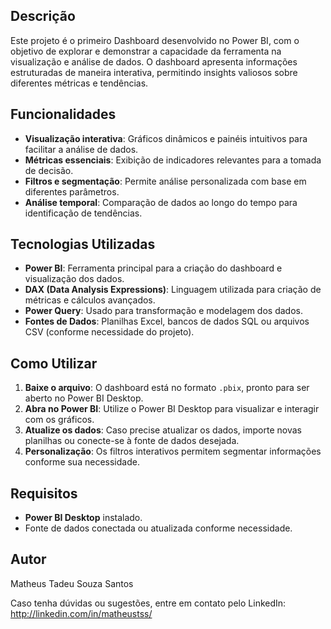 <h2>Descrição</h2>
<p>Este projeto é o primeiro Dashboard desenvolvido no Power BI, com o objetivo de explorar e demonstrar a capacidade da ferramenta na visualização e análise de dados. O dashboard apresenta informações estruturadas de maneira interativa, permitindo insights valiosos sobre diferentes métricas e tendências.</p>

<h2>Funcionalidades</h2>
<ul>
    <li><strong>Visualização interativa</strong>: Gráficos dinâmicos e painéis intuitivos para facilitar a análise de dados.</li>
    <li><strong>Métricas essenciais</strong>: Exibição de indicadores relevantes para a tomada de decisão.</li>
    <li><strong>Filtros e segmentação</strong>: Permite análise personalizada com base em diferentes parâmetros.</li>
    <li><strong>Análise temporal</strong>: Comparação de dados ao longo do tempo para identificação de tendências.</li>
</ul>

<h2>Tecnologias Utilizadas</h2>
<ul>
    <li><strong>Power BI</strong>: Ferramenta principal para a criação do dashboard e visualização dos dados.</li>
    <li><strong>DAX (Data Analysis Expressions)</strong>: Linguagem utilizada para criação de métricas e cálculos avançados.</li>
    <li><strong>Power Query</strong>: Usado para transformação e modelagem dos dados.</li>
    <li><strong>Fontes de Dados</strong>: Planilhas Excel, bancos de dados SQL ou arquivos CSV (conforme necessidade do projeto).</li>
</ul>

<h2>Como Utilizar</h2>
<ol>
    <li><strong>Baixe o arquivo</strong>: O dashboard está no formato <code>.pbix</code>, pronto para ser aberto no Power BI Desktop.</li>
    <li><strong>Abra no Power BI</strong>: Utilize o Power BI Desktop para visualizar e interagir com os gráficos.</li>
    <li><strong>Atualize os dados</strong>: Caso precise atualizar os dados, importe novas planilhas ou conecte-se à fonte de dados desejada.</li>
    <li><strong>Personalização</strong>: Os filtros interativos permitem segmentar informações conforme sua necessidade.</li>
</ol>

<h2>Requisitos</h2>
<ul>
    <li><strong>Power BI Desktop</strong> instalado.</li>
    <li>Fonte de dados conectada ou atualizada conforme necessidade.</li>
</ul>

<h2>Autor</h2>
<p>Matheus Tadeu Souza Santos</p>
<p>Caso tenha dúvidas ou sugestões, entre em contato pelo LinkedIn: <a href="http://linkedin.com/in/matheustss/" target="_blank">http://linkedin.com/in/matheustss/</a></p>
